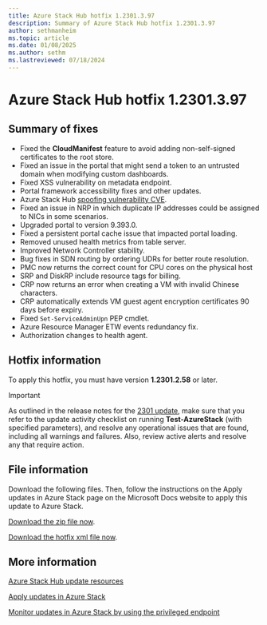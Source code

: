 ```yaml
---
title: Azure Stack Hub hotfix 1.2301.3.97
description: Summary of Azure Stack Hub hotfix 1.2301.3.97
author: sethmanheim
ms.topic: article
ms.date: 01/08/2025
ms.author: sethm
ms.lastreviewed: 07/18/2024
---
```


# Azure Stack Hub hotfix 1.2301.3.97

## Summary of fixes

- Fixed the **CloudManifest** feature to avoid adding non-self-signed certificates to the root store.
- Fixed an issue in the portal that might send a token to an untrusted domain when modifying custom dashboards.
- Fixed XSS vulnerability on metadata endpoint.
- Portal framework accessibility fixes and other updates.
- Azure Stack Hub [spoofing vulnerability CVE](https://msrc.microsoft.com/update-guide/vulnerability/CVE-2024-20679).
- Fixed an issue in NRP in which duplicate IP addresses could be assigned to NICs in some scenarios.
- Upgraded portal to version 9.393.0.
- Fixed a persistent portal cache issue that impacted portal loading.
- Removed unused health metrics from table server.
- Improved Network Controller stability.
- Bug fixes in SDN routing by ordering UDRs for better route resolution.
- PMC now returns the correct count for CPU cores on the physical host
- SRP and DiskRP include resource tags for billing.
- CRP now returns an error when creating a VM with invalid Chinese characters.
- CRP automatically extends VM guest agent encryption certificates 90 days before expiry.
- Fixed `Set-ServiceAdminUpn` PEP cmdlet.
- Azure Resource Manager ETW events redundancy fix.
- Authorization changes to health agent.

## Hotfix information

To apply this hotfix, you must have version **1.2301.2.58** or later.

> [!IMPORTANT]
> As outlined in the release notes for the [2301 update](release-notes.md?view=azs-2301&preserve-view=true), make sure that you refer to the update activity checklist on running **Test-AzureStack** (with specified parameters), and resolve any operational issues that are found, including all warnings and failures. Also, review active alerts and resolve any that require action.

## File information

Download the following files. Then, follow the instructions on the Apply updates in Azure Stack page on the Microsoft Docs website to apply this update to Azure Stack.

[Download the zip file now](https://azurestackhub.download.prss.microsoft.com/dbazure/download/MAS_ProdHotfix_1.2301.3.97/HotFix/AzS_Update_1.2301.3.97.zip).

[Download the hotfix xml file now](https://azurestackhub.download.prss.microsoft.com/dbazure/download/MAS_ProdHotfix_1.2301.3.97/HotFix/metadata.xml).

## More information

[Azure Stack Hub update resources](azure-stack-updates.md)

[Apply updates in Azure Stack](azure-stack-apply-updates.md)

[Monitor updates in Azure Stack by using the privileged endpoint](azure-stack-monitor-update.md)
